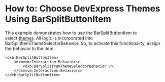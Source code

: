 # How to: Choose DevExpress Themes Using BarSplitButtonItem


<p>This example demonstrates how to use the BarSplitButtonItem to select <a href="https://documentation.devexpress.com/#WPF/CustomDocument7407">themes</a>. All logic is incorporated into BarSplitItemThemeSelectorBehavior. So, to activate this functionality, assign the behavior to the item:</p>


```xaml
<dxb:BarSplitButtonItem>
    <dxmvvm:Interaction.Behaviors>
        <dxb:BarSplitItemThemeSelectorBehavior />
    </dxmvvm:Interaction.Behaviors>
</dxb:BarSplitButtonItem>
```



<br/>


